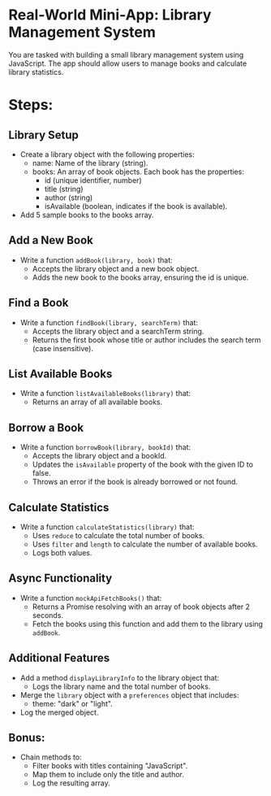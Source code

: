 # Real-World Mini-App: Library Management System
You are tasked with building a small library management system using JavaScript. The app should allow users to manage books and calculate library statistics.

# Steps:
## Library Setup
- Create a library object with the following properties:
  - name: Name of the library (string).
  - books: An array of book objects. Each book has the properties:
    - id (unique identifier, number)
    - title (string)
    - author (string)
    - isAvailable (boolean, indicates if the book is available).
- Add 5 sample books to the books array.

## Add a New Book
- Write a function `addBook(library, book)` that:
    - Accepts the library object and a new book object.
    - Adds the new book to the books array, ensuring the id is unique.

## Find a Book
- Write a function `findBook(library, searchTerm)` that:
  - Accepts the library object and a searchTerm string.
  - Returns the first book whose title or author includes the search term (case insensitive).

## List Available Books
- Write a function `listAvailableBooks(library)` that:
    - Returns an array of all available books.
  
## Borrow a Book
- Write a function `borrowBook(library, bookId)` that:
  - Accepts the library object and a bookId.
  - Updates the `isAvailable` property of the book with the given ID to false.
  - Throws an error if the book is already borrowed or not found.

## Calculate Statistics
- Write a function `calculateStatistics(library)` that:
  - Uses `reduce` to calculate the total number of books.
  - Uses `filter` and `length` to calculate the number of available books.
  - Logs both values.

## Async Functionality
- Write a function `mockApiFetchBooks()` that:
  - Returns a Promise resolving with an array of book objects after 2 seconds.
  - Fetch the books using this function and add them to the library using `addBook`.

## Additional Features
- Add a method `displayLibraryInfo` to the library object that:
  - Logs the library name and the total number of books.
- Merge the `library` object with a `preferences` object that includes:
  - theme: "dark" or "light".
- Log the merged object.

## Bonus:
- Chain methods to:
  - Filter books with titles containing "JavaScript".
  - Map them to include only the title and author.
  - Log the resulting array.